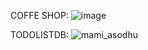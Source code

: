 COFFE SHOP:
![image](https://user-images.githubusercontent.com/115897973/231537829-99e85c0d-dddf-410e-8a59-83d62f284f50.png)

TODOLISTDB:
![mami_asodhu](https://user-images.githubusercontent.com/115897973/231541782-c87073e0-4e7a-4316-8177-33376c3f4341.png)
